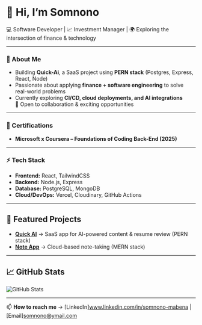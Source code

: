 # 👋 Hi, I’m Somnono

💻 Software Developer | 📈 Investment Manager | 🌍 Exploring the intersection of finance & technology  

---

### 🚀 About Me
- Building **Quick-Ai**, a SaaS project using **PERN stack** (Postgres, Express, React, Node)  
- Passionate about applying **finance + software engineering** to solve real-world problems  
- Currently exploring **CI/CD, cloud deployments, and AI integrations**  
📍 Open to collaboration & exciting opportunities  

---

### 📜 Certifications
- **Microsoft x Coursera – Foundations of Coding Back-End (2025)**  

---

### ⚡ Tech Stack
- **Frontend:** React, TailwindCSS  
- **Backend:** Node.js, Express  
- **Database:** PostgreSQL, MongoDB  
- **Cloud/DevOps:** Vercel, Cloudinary, GitHub Actions  

---

## 🌟 Featured Projects
- **[Quick AI](https://quick-ai.vercel.app/)** → SaaS app for AI-powered content & resume review (PERN stack)  
- **[Note App](https://note-app-8ndt.onrender.com/)** → Cloud-based note-taking (MERN stack)  

---

## 📈 GitHub Stats
![GitHub Stats](https://github-readme-stats.vercel.app/api?username=Somnono&show_icons=true&theme=tokyonight)

---

📫 **How to reach me** → [LinkedIn]www.linkedin.com/in/somnono-mabena | [Email]somnono@ymail.com
